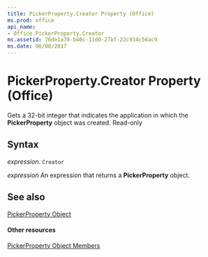 ```yaml
---
title: PickerProperty.Creator Property (Office)
ms.prod: office
api_name:
- Office.PickerProperty.Creator
ms.assetid: 76de1a78-b40c-11d0-27bf-22c934c56ac9
ms.date: 06/08/2017
---
```



# PickerProperty.Creator Property (Office)

Gets a 32-bit integer that indicates the application in which the  **PickerProperty** object was created. Read-only


## Syntax

 _expression_. `Creator`

 _expression_ An expression that returns a **PickerProperty** object.


## See also


[PickerProperty Object](pickerproperty-object-office.md)
#### Other resources


[PickerProperty Object Members](pickerproperty-members-office.md)

